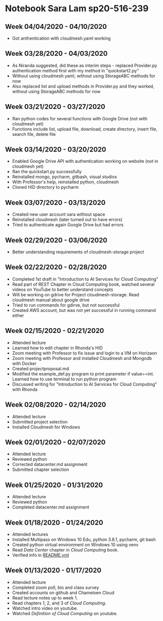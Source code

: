 # Notebook Sara Lam sp20-516-239

## Week 04/04/2020 - 04/10/2020

* Got anthentication with cloudmesh.yaml working

## Week 03/28/2020 - 04/03/2020

* As Niranda suggested, did these as interim steps - replaced Provider.py authentication method first with my method in "quickstart2.py"
* Without using cloudmesh.yaml, without using StorageABC methods for now
* Also replaced list and upload methods in Provider.py and they worked, without using StorageABC methods for now

## Week 03/21/2020 - 03/27/2020

* Ran python codes for several functions with Google Drive (not with cloudmesh yet)
* Functions include list, upload file, download, create directory, insert file, search file, delete file

## Week 03/14/2020 - 03/20/2020

* Enabled Google Drive API with authentication working on website (not in cloudmesh yet)
* Ran the quickstart.py successfully
* Reinstalled mongo, pycharm, gitbash, visual studios
* With Professor's help, reinstalled python, cloudmesh
* Cloned HID directory to pycharm

## Week 03/07/2020 - 03/13/2020

* Created new user account sara without space
* Reinstalled cloudmesh (later turned out to have errors)
* Tried to authenticate again Google Drive but had errors

## Week 02/29/2020 - 03/06/2020

* Better understanding requirements of cloudmesh-storage project

## Week 02/22/2020 - 02/28/2020

* Completed 1st draft in "Introduction to AI Services for Cloud Computing"
* Read part of REST Chapter in Cloud Computing book, watched several videos on YouTube to better understand concepts
* Will be working on gdrive for Project cloudmesh-storage.  Read cloudmesh manual about google drive
* Tried to run commands for gdirve, but not successful
* Created AWS account, but was not yet successful in running command either

## Week 02/15/2020 - 02/21/2020

* Attended lecture
* Learned how to edit chapter in Rhonda's HID
* Zoom meeting with Professor to fix issue and login to a VM on Horizaon
* Zoom meeting with Professor and installed Cloudmesh and Mongodb with Docker
* Created projectproposal.md
* Modified the example_def.py program to print parameter if value==int.  Learned how to use terminal to run python program
* Discussed writing for "Introduction to AI Services for Cloud Computing" with Rhonda

## Week 02/08/2020 - 02/14/2020

* Attended lecture
* Submitted project selection
* Installed Cloudmesh for Windows

## Week 02/01/2020 - 02/07/2020

* Attended lecture
* Reviewed python
* Corrected datacenter.md assignment
* Submitted chapter selection

## Week 01/25/2020 - 01/31/2020

* Attended lecture
* Reviewed python
* Completed datacenter.md assignment

## Week 01/18/2020 - 01/24/2020

* Attended lectures
* Installed Multipass on Windows 10 Edu, python 3.8.1, pycharm, git bash
* Created python virtual environment on Windows 10 using venv
* Read *Data Center*  chapter in *Cloud Computing* book.
* Verified info in [README.yml](./README.yml)

## Week 01/13/2020 - 01/17/2020

* Attended lecture
* Completed zoom poll, bio and class survey
* Created accounts on github and Chameloen Cloud
* Read lecture notes up to week 1.
* Read chapters 1, 2, and 3 of *Cloud Computing*. 
* Watched intro video on youtube.
* Watched *Definition of Cloud Computing* on youtube.
